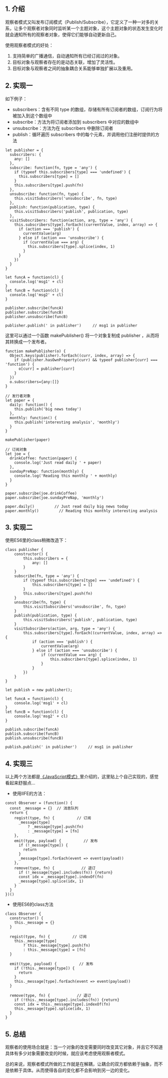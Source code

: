 ## 1. 介绍

观察者模式又叫发布订阅模式（Publish/Subscribe），它定义了一种一对多的关系，让多个观察者对象同时监听某一个主题对象，这个主题对象的状态发生变化时就会通知所有的观察者对象，使得它们能够自动更新自己。

使用观察者模式的好处：

1. 支持简单的广播通信，自动通知所有已经订阅过的对象。
2. 目标对象与观察者存在的是动态关联，增加了灵活性。
3. 目标对象与观察者之间的抽象耦合关系能够单独扩展以及重用。



## 2. 实现一

如下例子：

- subscribers：含有不同 type 的数组，存储有所有订阅者的数组，订阅行为将被加入到这个数组中
- subscribe：方法为将订阅者添加到 subscribers 中对应的数组中
- unsubscribe：方法为在 subscribers 中删除订阅者
- publish：循环遍历 subscribers 中的每个元素，并调用他们注册时提供的方法

```
let publisher = {
  subscribers: {
    any: []
  },
  subscribe: function(fn, type = 'any') {
    if (typeof this.subscribers[type] === 'undefined') {
      this.subscribers[type] = []
    }
    this.subscribers[type].push(fn)
  },
  unsubscribe: function(fn, type) {
    this.visitSubscribers('unsubscribe', fn, type)
  },
  publish: function(publication, type) {
    this.visitSubscribers('publish', publication, type)
  },
  visitSubscribers: function(action, arg, type = 'any') {
    this.subscribers[type].forEach((currentValue, index, array) => {
      if (action === 'publish') {
        currentValue(arg)
      } else if (action === 'unsubscribe') {
        if (currentValue === arg) {
          this.subscribers[type].splice(index, 1)
        }
      }
    })
  }
}

let funcA = function(cl) {
  console.log('msg1' + cl)
}
let funcB = function(cl) {
  console.log('msg2' + cl)
}

publisher.subscribe(funcA)
publisher.subscribe(funcB)
publisher.unsubscribe(funcB)

publisher.publish(' in publisher')     // msg1 in publisher
```

这里可以通过一个函数 makePublisher() 将一个对象复制成 publisher ，从而将其转换成一个发布者。

```
function makePublisher(o) {
  Object.keys(publisher).forEach((curr, index, array) => {
    if (publisher.hasOwnProperty(curr) && typeof publisher[curr] === 'function') {
      o[curr] = publisher[curr]
    }
  })
  o.subscribers={any:[]}
}

// 发行者对象
let paper = {
  daily: function() {
    this.publish('big news today')
  },
  monthly: function() {
    this.publish('interesting analysis', 'monthly')
  }
}

makePublisher(paper)

// 订阅对象
let joe = {
  drinkCoffee: function(paper) {
    console.log('Just read daily ' + paper)
  },
  sundayPreNap: function(monthly) {
    console.log('Reading this monthly ' + monthly)
  }
}

paper.subscribe(joe.drinkCoffee)
paper.subscribe(joe.sundayPreNap, 'monthly')

paper.daily()         // Just read daily big news today
paper.monthly()         // Reading this monthly interesting analysis
```



## 3. 实现二

使用ES6里的class稍微改造下：

```
class publisher {
    constructor() {
        this.subscribers = {
            any: []
        }
    }
    subscribe(fn, type = 'any') {
        if (typeof this.subscribers[type] === 'undefined') {
            this.subscribers[type] = []
        }
        this.subscribers[type].push(fn)
    }
    unsubscribe(fn, type) {
        this.visitSubscribers('unsubscribe', fn, type)
    }
    publish(publication, type) {
        this.visitSubscribers('publish', publication, type)
    }
    visitSubscribers(action, arg, type = 'any') {
        this.subscribers[type].forEach((currentValue, index, array) => {
            if (action === 'publish') {
                currentValue(arg)
            } else if (action === 'unsubscribe') {
                if (currentValue === arg) {
                    this.subscribers[type].splice(index, 1)
                }
            }
        })
    }
}

let publish = new publisher();

let funcA = function(cl) {
    console.log('msg1' + cl)
}
let funcB = function(cl) {
    console.log('msg2' + cl)
}

publish.subscribe(funcA)
publish.subscribe(funcB)
publish.unsubscribe(funcB)

publish.publish(' in publisher')     // msg1 in publisher
```



## 4. 实现三

以上两个方法都是[《JavaScript模式》](https://book.douban.com/subject/11506062/)里介绍的，这里贴上个自己实现的，感觉看起来舒服点...

- 使用IIFE的方法：

```
const Observer = (function() {
  const _message = {}  // 消息队列
  return {
    regist(type, fn) {          // 订阅
      _message[type]
          ? _message[type].push(fn)
          : _message[type] = [fn]
    },
    emit(type, payload) {          // 发布
      if (!_message[type]) {
        return
      }
      _message[type].forEach(event => event(payload))
    },
    remove(type, fn) {            // 退订
      if (!_message[type].includes(fn)) {return}
      const idx = _message[type].indexOf(fn)
      _message[type].splice(idx, 1)
    }
  }
})()
```

- 使用ES6的class方法

```
class Observer {
  constructor() {
    this._message = {}
  }
  
  regist(type, fn) {          // 订阅
    this._message[type]
        ? this._message[type].push(fn)
        : this._message[type] = [fn]
  }
  
  emit(type, payload) {          // 发布
    if (!this._message[type]) {
      return
    }
    this._message[type].forEach(event => event(payload))
  }
  
  remove(type, fn) {            // 退订
    if (!this._message[type].includes(fn)) {return}
    const idx = this._message[type].indexOf(fn)
    this._message[type].splice(idx, 1)
  }
}
```



## 5. 总结

观察者的使用场合就是：当一个对象的改变需要同时改变其它对象，并且它不知道具体有多少对象需要改变的时候，就应该考虑使用观察者模式。

总的来说，观察者模式所做的工作就是在解耦，让耦合的双方都依赖于抽象，而不是依赖于具体。从而使得各自的变化都不会影响到另一边的变化。
